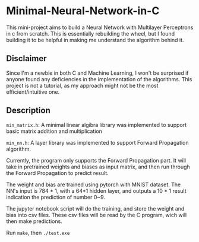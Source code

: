 # Minimal-Neural-Network-in-C

This mini-project aims to build a Neural Network with Multilayer Perceptrons in c from scratch. This is essentially rebuilding the wheel, but I found building it to be helpful in making me understand the algorithm behind it.

## Disclaimer
Since I'm a newbie in both C and Machine Learning, I won't be surprised if anyone found any deficiencies in the implementation of the algorithms. This project is not a tutorial, as my approach might not be the most efficient/intuitive one.

## Description

```min_matrix.h```: A minimal linear algibra library was implemented to support basic matrix addition and multiplication

```min_nn.h```: A layer library was implemented to support Forward Propagation algorithm.

Currently, the program only supports the Forward Propagation part. It will take in pretrained weights and biases as input matrix, and then run through the Forward Propagation to predict result.

The weight and bias are trained using pytorch with MNIST dataset. The NN's input is 784 * 1, with a 64*1 hidden layer, and outputs a 10 * 1 result indication the prediction of number 0~9.

The jupyter notebook script will do the training, and store the weight and bias into csv files. These csv files will be read by the C program, wich will then make predictions.

Run ```make```, then ```./test.exe```
